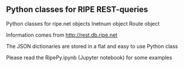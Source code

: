 
## Python classes for RIPE REST-queries
Python classes for ripe.net objects
Inetnum object
Route object

Information comes from http://rest.db.ripe.net

The JSON dictionaries are stored in a flat and easy to use Python class

Please read the RipePy.ipynb (Jupyter notebook) for some examples

